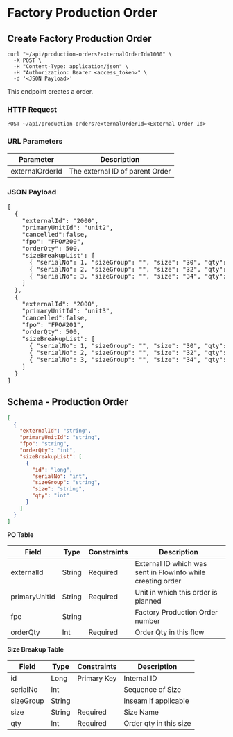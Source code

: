 # Factory Production Order

## Create Factory Production Order

```shell
curl "~/api/production-orders?externalOrderId=1000" \
  -X POST \
  -H "Content-Type: application/json" \
  -H "Authorization: Bearer <access_token>" \
  -d '<JSON Payload>'
```

This endpoint creates a order.

### HTTP Request

`POST ~/api/production-orders?externalOrderId=<External Order Id>`

### URL Parameters

| Parameter       | Description                     |
|-----------------|---------------------------------|
| externalOrderId | The external ID of parent Order |

### JSON Payload

<pre class="center-column">
[
  {
    "externalId": "2000",
    "primaryUnitId": "unit2",
    "cancelled":false,
    "fpo": "FPO#200",
    "orderQty": 500,
    "sizeBreakupList": [
      { "serialNo": 1, "sizeGroup": "", "size": "30", "qty": 150 },
      { "serialNo": 2, "sizeGroup": "", "size": "32", "qty": 200 },
      { "serialNo": 3, "sizeGroup": "", "size": "34", "qty": 150 }
    ]
  },
  {
    "externalId": "2000",
    "primaryUnitId": "unit3",
    "cancelled":false,
    "fpo": "FPO#201",
    "orderQty": 500,
    "sizeBreakupList": [
      { "serialNo": 1, "sizeGroup": "", "size": "30", "qty": 150 },
      { "serialNo": 2, "sizeGroup": "", "size": "32", "qty": 200 },
      { "serialNo": 3, "sizeGroup": "", "size": "34", "qty": 150 }
    ]
  }
]
</pre>

## Schema - Production Order

```json
[
  {
    "externalId": "string",
    "primaryUnitId": "string",
    "fpo": "string",
    "orderQty": "int",
    "sizeBreakupList": [
      {
        "id": "long",
        "serialNo": "int",
        "sizeGroup": "string",
        "size": "string",
        "qty": "int"
      }
    ]
  }
]
```

**PO Table**

| Field         | Type   | Constraints | Description                                                 |
|---------------|--------|-------------|-------------------------------------------------------------|
| externalId    | String | Required    | External ID which was sent in FlowInfo while creating order |
| primaryUnitId | String | Required    | Unit in which this order is planned                         |
| fpo           | String |             | Factory Production Order number                             |
| orderQty      | Int    | Required    | Order Qty in this flow                                      |

**Size Breakup Table**

| Field     | Type   | Constraints | Description            |
|-----------|--------|-------------|------------------------|
| id        | Long   | Primary Key | Internal ID            |
| serialNo  | Int    |             | Sequence of Size       |
| sizeGroup | String |             | Inseam if applicable   |
| size      | String | Required    | Size  Name             |
| qty       | Int    | Required    | Order qty in this size |







